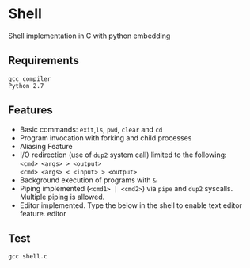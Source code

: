 # Shell
Shell implementation in C with python embedding

Requirements
--------
```
gcc compiler
Python 2.7
```
Features
--------

* Basic commands: `exit`,`ls`, `pwd`, `clear` and `cd`
* Program invocation with forking and child processes
* Aliasing Feature
* I/O redirection (use of `dup2` system call) limited to the following:  
        `<cmd> <args> > <output>`  
        `<cmd> <args> < <input> > <output>`
* Background execution of programs with `&`
* Piping implemented (`<cmd1> | <cmd2>`) via `pipe` and `dup2` syscalls. Multiple piping is allowed.
* Editor implemented. Type the below in the shell to enable text editor feature.
	editor 

Test
--------
```
gcc shell.c

```
